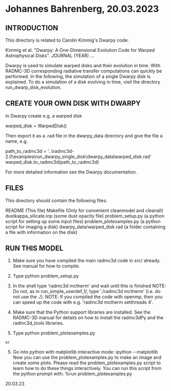 # Johannes Bahrenberg, 20.03.2023

INTRODUCTION
------------
This directory is related to Carolin Kimmig's Dwarpy code: 

Kimmig et al. "Dwarpy: A One-Dimensional Evolution Code for Warped Astrophysical Disks". JOURNAL (YEAR) ...

Dwarpy is used to simulate warped disks and their evolution in time. With RADMC-3D corresponding radiative transfer computations can quickly be performed.
In the following, the simulation of a single Dwarpy disk is explained. To do a simulation of a disk evolving in time, visit the directory run_dwarp_disk_evolution.


CREATE YOUR OWN DISK WITH DWARPY
--------------------------------
In Dwarpy create e.g. a warped disk

  warped_disk = WarpedDisk()

Then export it as a .rad file in the dwarpy_data directory and give the file a name, e.g.

  path_to_radmc3d = '..\radmc3d-2.0\examples\run_dwarpy_single_disk\dwarpy_data\warped_disk.rad'
  warped_disk.to_radmc3d(path_to_radmc3d)

For more detailed information see the Dwarpy documentation.


FILES
-----
This directory should contain the following files:

  README                         (This file)
  Makefile                       (Only for convenient cleanmodel and cleanall)
  dustkappa_silicate.inp         (some dust opacity file)
  problem_setup.py               (a python script for setting up some input files)
  problem_plotexamples.py        (a python script for imaging a disk)
  dwarpy_data/warped_disk.rad	 (a folder containing a file with information on the disk)



RUN THIS MODEL
--------------

  1) Make sure you have compiled the main radmc3d code in src/ already.
     See manual for how to compile. 
  2) Type python problem_setup.py
  3) In the shell type 'radmc3d mctherm' and wait until this is finished
     NOTE: Do not, as in run_simple_userdef_1/, type './radmc3d mctherm' (i.e.
     do not use the ./). NOTE: If you compiled the code with openmp,
     then you can speed up the code with e.g. 'radmc3d mctherm setthreads 4'.
  4) Make sure that the Python support libraries are installed. See the
     RADMC-3D manual for details on how to install the radmc3dPy and the
     radmc3d_tools libraries.
  
  5) Type python problem_plotexamples.py

	or

  5) Go into python with matplotlib interactive mode:
        ipython --matplotlib
     Now you can use the problem_plotexamples.py to make an image and
     create some plots. Please read the problem_plotexamples.py script
     to learn how to do these things interactively. You can run this
     script from the python prompt with:
        %run problem_plotexamples.py




20.03.23